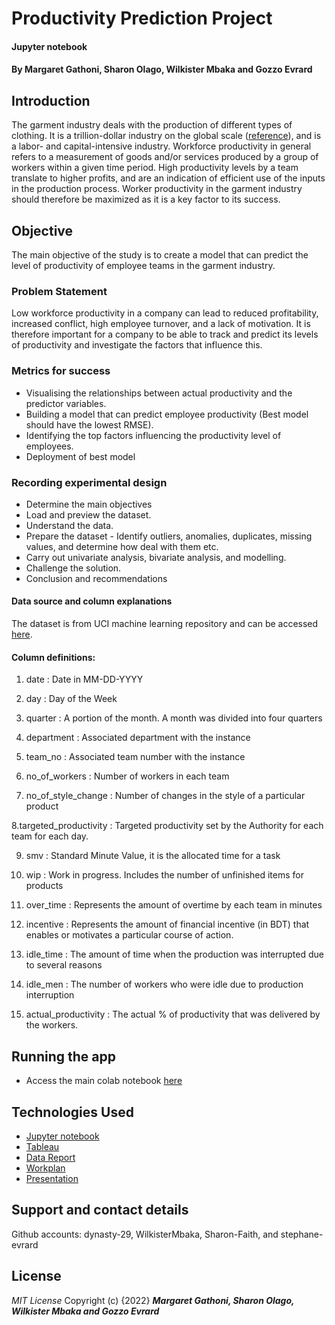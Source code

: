 
# Productivity Prediction Project
#### Jupyter notebook
#### By **Margaret Gathoni, Sharon Olago, Wilkister Mbaka and Gozzo Evrard**

## Introduction

The garment industry deals with the production of different types of clothing. It is a trillion-dollar industry on the global scale ([reference](https://fashionunited.com/global-fashion-industry-statistics)), and is a labor- and capital-intensive industry. Workforce productivity in general refers to a measurement of goods and/or services produced by a group of workers within a given time period. High productivity levels by a team translate to higher profits, and are an indication of efficient use of the inputs in the production process. Worker productivity in the garment industry should therefore be maximized as it is a key factor to its success.

## Objective

The main objective of the study is to create a model that can predict the level of productivity of employee teams in the garment industry.

### Problem Statement

Low workforce productivity in a company can lead to reduced profitability, increased conflict, high employee turnover, and a lack of motivation. It is therefore important for a company to be able to track and predict its levels of productivity and investigate the factors that influence this.

### Metrics for success
  * Visualising the relationships between actual productivity and the predictor variables.
  * Building a model that can predict employee productivity (Best model should have the lowest RMSE).
  * Identifying the top factors influencing the productivity level of employees.
  * Deployment of best model
### Recording experimental design
  * Determine the main objectives
  * Load and preview the dataset.
  * Understand the data.
  * Prepare the dataset - Identify outliers, anomalies, duplicates, missing values, and determine how deal with them etc.
  * Carry out univariate analysis, bivariate analysis, and modelling.
  * Challenge the solution.
  * Conclusion and recommendations
  
#### Data source and column explanations

The dataset is from UCI machine learning repository and can be accessed [here](https://archive-beta.ics.uci.edu/ml/datasets?name=Productivity%20Prediction%20of%20Garment%20Employees).

#### Column definitions:

  1. date : Date in MM-DD-YYYY

  2. day : Day of the Week

  3. quarter : A portion of the month. A month was divided into four quarters

  4. department : Associated department with the instance

  5. team_no : Associated team number with the instance

  6. no_of_workers : Number of workers in each team

  7. no_of_style_change : Number of changes in the style of a particular product

  8.targeted_productivity : Targeted productivity set by the Authority for each team for each day.

  9. smv : Standard Minute Value, it is the allocated time for a task

  10. wip : Work in progress. Includes the number of unfinished items for products

  11. over_time : Represents the amount of overtime by each team in minutes

  12. incentive : Represents the amount of financial incentive (in BDT) that enables or motivates a particular course of action.

  13. idle_time : The amount of time when the production was interrupted due to several reasons

  14. idle_men : The number of workers who were idle due to production interruption

  15. actual_productivity : The actual % of productivity that was delivered by the workers. 
  
  
  ## Running the app
*  Access the main colab notebook [here](https://colab.research.google.com/drive/1I-JUr3dMi7Y-5u6WpbaQO7JL4DH4fH-i?usp=sharing)


## Technologies Used
* [Jupyter notebook]([Python](https://colab.research.google.com/drive/1I-JUr3dMi7Y-5u6WpbaQO7JL4DH4fH-i?usp=sharing))
* [Tableau](https://public.tableau.com/app/profile/margaret.gathoni/viz/ProductivityPredictionProject/Productivity)
* [Data Report](https://docs.google.com/document/d/18L3V6A8tIS3UWJ1XKlSnCG0oDE7GbldtNTPBREahC54/edit#heading=h.78630fnupnvr)
* [Workplan](https://docs.google.com/spreadsheets/d/1dehXH3ZTtSK8wkdMdMXz7COxkds1LyjBjYHdvochE2A/edit#gid=1115838130)
* [Presentation](https://www.canva.com/design/DAFKGWSotW8/fnWE5AYJ9Jno6MJ4GR0f6Q/edit)

## Support and contact details
Github accounts: dynasty-29, WilkisterMbaka, Sharon-Faith, and stephane-evrard

## License
*MIT License*
Copyright (c) {2022} ***Margaret Gathoni, Sharon Olago, Wilkister Mbaka and Gozzo Evrard***




